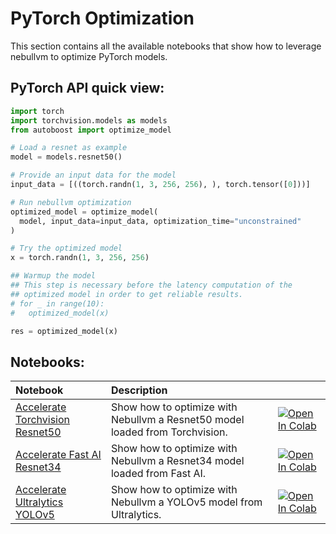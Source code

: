 # **PyTorch Optimization**

This section contains all the available notebooks that show how to leverage nebullvm to optimize PyTorch models.

## PyTorch API quick view:

``` python
import torch
import torchvision.models as models
from autoboost import optimize_model

# Load a resnet as example
model = models.resnet50()

# Provide an input data for the model    
input_data = [((torch.randn(1, 3, 256, 256), ), torch.tensor([0]))]

# Run nebullvm optimization
optimized_model = optimize_model(
  model, input_data=input_data, optimization_time="unconstrained"
)

# Try the optimized model
x = torch.randn(1, 3, 256, 256)

## Warmup the model
## This step is necessary before the latency computation of the 
## optimized model in order to get reliable results.
# for _ in range(10):
#   optimized_model(x)

res = optimized_model(x)
```

## Notebooks:
| Notebook                                                                                                                                                | Description                                                                                                 |                                                                                                                                                                                                                                                                                                             |
|:--------------------------------------------------------------------------------------------------------------------------------------------------------|:------------------------------------------------------------------------------------------------------------|:------------------------------------------------------------------------------------------------------------------------------------------------------------------------------------------------------------------------------------------------------------------------------------------------------------|
| [Accelerate Torchvision Resnet50](https://github.com/nebuly-ai/nebullvm/blob/main/notebooks/pytorch/Accelerate_PyTorch_ResNet50_with_nebullvm.ipynb) | Show how to optimize with Nebullvm a Resnet50 model loaded from Torchvision.                                | [![Open In Colab](https://colab.research.google.com/assets/colab-badge.svg)](https://colab.research.google.com/drive/1dC1d2GtQMmPBfeKkvESaFlw4Pad2ON8R?usp=sharing) |
| [Accelerate Fast AI Resnet34](https://github.com/nebuly-ai/nebullvm/blob/main/notebooks/pytorch/Accelerate_fast_ai_Resnet34_with_nebullvm.ipynb)                                                                                                                         | Show how to optimize with Nebullvm a Resnet34 model loaded from Fast AI.                                    | [![Open In Colab](https://colab.research.google.com/assets/colab-badge.svg)](https://colab.research.google.com/drive/18vh5tVm91hGMTea-924Lbk8YJ-Np45Qb?usp=sharing) |
| [Accelerate Ultralytics YOLOv5](https://github.com/nebuly-ai/nebullvm/blob/main/notebooks/pytorch/Accelerate_PyTorch_YOLO_with_nebullvm.ipynb)                                                                                                                       | Show how to optimize with Nebullvm a YOLOv5 model from Ultralytics.                                         | [![Open In Colab](https://colab.research.google.com/assets/colab-badge.svg)](https://colab.research.google.com/drive/1whd9kIT26EIbvBAJytlU8OsM__uD7RfF?usp=sharing) |
